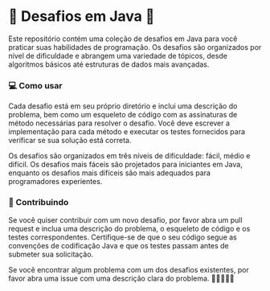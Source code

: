 # 🚀 Desafios em Java 🤖

Este repositório contém uma coleção de desafios em Java para você praticar suas habilidades de programação. Os desafios são organizados por nível de dificuldade e abrangem uma variedade de tópicos, desde algoritmos básicos até estruturas de dados mais avançadas.

### 💻 Como usar

Cada desafio está em seu próprio diretório e inclui uma descrição do problema, bem como um esqueleto de código com as assinaturas de método necessárias para resolver o desafio. Você deve escrever a implementação para cada método e executar os testes fornecidos para verificar se sua solução está correta.

Os desafios são organizados em três níveis de dificuldade: fácil, médio e difícil. Os desafios mais fáceis são projetados para iniciantes em Java, enquanto os desafios mais difíceis são mais adequados para programadores experientes.

### 🤝 Contribuindo

Se você quiser contribuir com um novo desafio, por favor abra um pull request e inclua uma descrição do problema, o esqueleto de código e os testes correspondentes. Certifique-se de que o seu código segue as convenções de codificação Java e que os testes passam antes de submeter sua solicitação.

Se você encontrar algum problema com um dos desafios existentes, por favor abra uma issue com uma descrição clara do problema. 🤖👨‍💻👩‍💻
